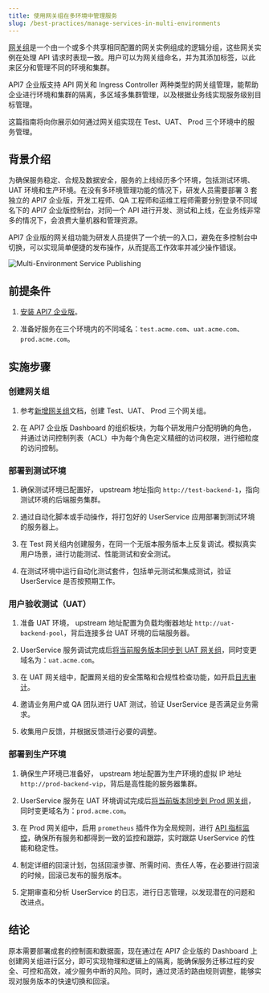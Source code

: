 ```yaml
---
title: 使用网关组在多环境中管理服务
slug: /best-practices/manage-services-in-multi-environments
---
```


[网关组](../key-concepts/gateway-groups.md)是一个由一个或多个共享相同配置的网关实例组成的逻辑分组，这些网关实例在处理 API 请求时表现一致。用户可以为网关组命名，并为其添加标签，以此来区分和管理不同的环境和集群。

API7 企业版支持 API 网关和 Ingress Controller 两种类型的网关组管理，能帮助企业进行环境和集群的隔离，多区域多集群管理，以及根据业务线实现服务级别目标管理。

这篇指南将向你展示如何通过网关组实现在 Test、UAT、 Prod 三个环境中的服务管理。

## 背景介绍

为确保服务稳定、合规及数据安全，服务的上线经历多个环境，包括测试环境、UAT 环境和生产环境。在没有多环境管理功能的情况下，研发人员需要部署 3 套独立的 API7 企业版，开发工程师、QA 工程师和运维工程师需要分别登录不同域名下的 API7 企业版控制台，对同一个 API 进行开发、测试和上线，在业务线非常多的情况下，会浪费大量机器和管理资源。

API7 企业版的网关组功能为研发人员提供了一个统一的入口，避免在多控制台中切换，可以实现简单便捷的发布操作，从而提高工作效率并减少操作错误。

![Multi-Environment Service Publishing](https://static.apiseven.com/uploads/2024/07/08/uxX5p7xl_multi-environment%20release.PNG)

## 前提条件

1. [安装 API7 企业版](../getting-started/install-api7-ee.md)。

2. 准备好服务在三个环境内的不同域名：`test.acme.com`、`uat.acme.com`、`prod.acme.com`。

## 实施步骤

### 创建网关组

1. 参考[新增网关组](../getting-started/add-gateway-group.md)文档，创建 Test、UAT、 Prod 三个网关组。

2. 在 API7 企业版 Dashboard 的组织板块，为每个研发用户分配明确的角色，并通过访问控制列表（ACL）中为每个角色定义精细的访问权限，进行细粒度的访问控制。

### 部署到测试环境

1. 确保测试环境已配置好， upstream 地址指向 `http://test-backend-1`，指向测试环境的后端服务集群。

2. 通过自动化脚本或手动操作，将打包好的 UserService 应用部署到测试环境的服务器上。

3. 在 Test 网关组内创建服务，在同一个无版本服务版本上反复调试。模拟真实用户场景，进行功能测试、性能测试和安全测试。

4. 在测试环境中运行自动化测试套件，包括单元测试和集成测试，验证 UserService 是否按预期工作。

### 用户验收测试（UAT）

1. 准备 UAT 环境， upstream 地址配置为负载均衡器地址 `http://uat-backend-pool`，背后连接多台 UAT 环境的后端服务器。

2. UserService 服务调试完成后[将当前服务版本同步到 UAT 网关组](../getting-started/sync-service.md)，同时变更域名为：`uat.acme.com`。

3. 在 UAT 网关组中，配置网关组的安全策略和合规性检查功能，如开启[日志审计](../api-observability/logging.md)。

4. 邀请业务用户或 QA 团队进行 UAT 测试，验证 UserService 是否满足业务需求。

5. 收集用户反馈，并根据反馈进行必要的调整。

### 部署到生产环境

1. 确保生产环境已准备好， upstream 地址配置为生产环境的虚拟 IP 地址 `http://prod-backend-vip`，背后是高性能的服务器集群。

2. UserService 服务在 UAT 环境调试完成后[将当前版本同步到 Prod 网关组](../getting-started/sync-service.md)，同时变更域名为：`prod.acme.com`。

3. 在 Prod 网关组中，启用 `prometheus` 插件作为全局规则，进行 [API 指标监控](../api-observability/logging.md)，确保所有服务和都得到一致的监控和跟踪，实时跟踪 UserService 的性能和稳定性。

4. 制定详细的回滚计划，包括回滚步骤、所需时间、责任人等，在必要进行回滚的时候，回滚已发布的服务版本。

5. 定期审查和分析 UserService 的日志，进行日志管理，以发现潜在的问题和改进点。

## 结论

原本需要部署成套的控制面和数据面，现在通过在 API7 企业版的 Dashboard 上创建网关组进行区分，即可实现物理和逻辑上的隔离，能确保服务迁移过程的安全、可控和高效，减少服务中断的风险。同时，通过灵活的路由规则调整，能够实现对服务版本的快速切换和回滚。
